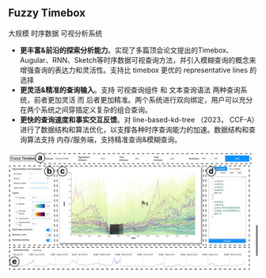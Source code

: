 ## Fuzzy Timebox

大规模 时序数据 可视分析系统

- **更丰富&前沿的探索分析能力**。实现了多篇顶会论文提出的Timebox、Augular、RNN、Sketch等时序数据可视查询方法，并引入模糊查询的概念来增强查询的表达力和灵活性。支持比 timebox 更优的 representative lines 的选择
- **更灵活&精准的查询输入**。支持 可视查询组件 和 文本查询语法 两种查询系统，前者更加灵活 而 后者更加精准。两个系统进行双向绑定，用户可以充分在两个系统之间穿插定义复杂的组合查询。
- **更快的查询速度和事实交互反馈**。对 line-based-kd-tree （2023， CCF-A）进行了数据结构和算法优化，以支撑各种时序查询能力的加速。数据结构和查询算法支持 内存/服务端，支持精准查询&模糊查询。

![系统概览图](https://github.com/VirusPC/fuzzy-timebox/blob/main/IMG_0240.PNG)

